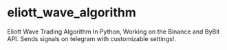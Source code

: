 # eliott_wave_algorithm
Eliott Wave Trading Algorithm In Python, Working on the Binance and ByBit API. Sends signals on telegram with customizable settings!.
